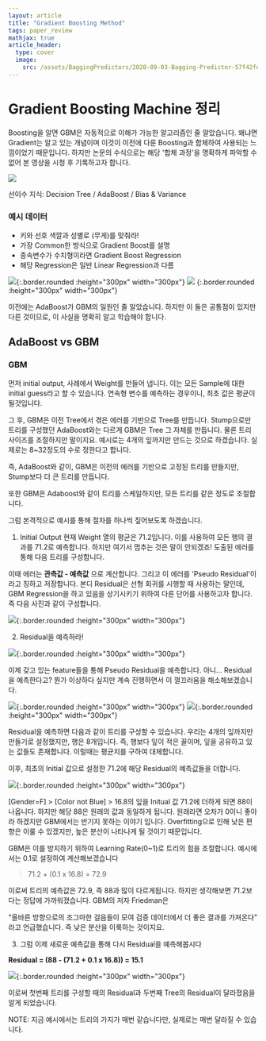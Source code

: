 ```yaml
---
layout: article
title: "Gradient Boosting Method"
tags: paper_review
mathjax: true
article_header:
  type: cover
  image:
    src: /assets/BaggingPredictors/2020-09-03-Bagging-Predictor-57f42fef.png
---
```


# Gradient Boosting Machine 정리
Boosting을 알면 GBM은 자동적으로 이해가 가능한 알고리즘인 줄 알았습니다. 왜냐면 Gradient는 알고 있는 개념이며 이것이 이전에 다룬 Boosting과 합체하여 사용되는 느낌이었기 때문입니다. 하지만 논문의 수식으로는 해당 '합체 과정'을 명확하게 파악할 수 없어 본 영상을 시청 후 기록하고자 합니다.

[![](http://img.youtube.com/vi/3CC4N4z3GJc/0.jpg)](http://www.youtube.com/watch?v=3CC4N4z3GJc)

선이수 지식: Decision Tree / AdaBoost / Bias & Variance

### 예시 데이터

* 키와 선호 색깔과 성별로 (무게)를 맞춰라!
* 가장 Common한 방식으로 Gradient Boost를 설명
* 종속변수가 수치형이라면 Gradient Boost Regression
* 해당 Regression은 일반 Linear Regression과 다름

![](assets/2020-09-14-Gradient-Boosting-Machine-e363a619.png){:.border.rounded :height="300px" width="300px"} ![](assets/2020-09-14-Gradient-Boosting-Machine-526078a5.png) {:.border.rounded :height="300px" width="300px"}

이전에는 AdaBoost가 GBM의 일원인 줄 알았습니다. 하지만 이 둘은 공통점이 있지만 다른 것이므로, 이 사실을 명확히 알고 학습해야 합니다.

## AdaBoost vs GBM

### GBM

먼저 initial output, 사례에서 Weight를 만들어 냅니다. 이는 모든 Sample에 대한 initial guess라고 할 수 있습니다. 연속형 변수를 예측하는 경우이니, 최초 값은 평균이 될것입니다.

그 후, GBM은 이전 Tree에서 겪은 에러를 기반으로 Tree를 만듭니다. Stump으로만 트리를 구성했던 AdaBoost와는 다르게 GBM은 Tree 그 자체를 만듭니다. 물론 트리 사이즈를 조절하지만 말이지요. 예시로는 4개의 잎까지만 만드는 것으로 하겠습니다. 실제로는 8~32정도의 수로 정한다고 합니다.

즉, AdaBoost와 같이, GBM은 이전의 에러를 기반으로 고정된 트리를 만들지만, Stump보다 더 큰 트리를 만듭니다.

또한 GBM은 Adaboost와 같이 트리를 스케일하지만, 모든 트리를 같은 정도로 조절합니다.

그럼 본격적으로 예시를 통해 절차를 하나씩 짚어보도록 하겠습니다.

1. Initial Output
현재 Weight 열의 평균은 71.2입니다. 이를 사용하여 모든 행의 결과를 71.2로 예측합니다. 하지만 여기서 멈추는 것은 말이 안되겠죠!
도출된 에러를 통해 다음 트리를 구성합니다.

이때 에러는 **관측값 - 예측값** 으로 계산합니다.
그리고 이 에러를 'Pseudo Residual'이라고 칭하고 저장합니다. 본디 Residual은 선형 회귀를 시행할 때 사용하는 말인데, GBM Regression을 하고 있음을 상기시키기 위하여 다른 단어를 사용하고자 합니다. 즉 다음 사진과 같이 구성합니다.

![](assets/2020-09-14-Gradient-Boosting-Machine-10fb83dd.png){:.border.rounded :height="300px" width="300px"}

2. Residual을 예측하라!

![](assets/2020-09-14-Gradient-Boosting-Machine-ee0a3ead.png){:.border.rounded :height="300px" width="300px"}

이제 갖고 있는 feature들을 통해 Pseudo Residual을 예측합니다. 아니... Residual을 예측한다고? 뭔가 이상하다 싶지만 계속 진행하면서 이 껄끄러움을 해소해보겠습니다.

![](assets/2020-09-14-Gradient-Boosting-Machine-6366aa93.png){:.border.rounded :height="300px" width="300px"} ![](assets/2020-09-14-Gradient-Boosting-Machine-cb064dcf.png){:.border.rounded :height="300px" width="300px"}

Residual을 예측하면 다음과 같이 트리를 구성할 수 있습니다. 우리는 4개의 잎까지만 만들기로 설정했지만, 행은 8개입니다. 즉, 행보다 잎이 적은 꼴이며, 잎을 공유하고 있는 값들도 존재합니다. 이럴때는 평균치를 구하여 대체합니다.

이후, 최초의 Initial 값으로 설정한 71.2에 해당 Residual의 예측값들을 더합니다.

![](assets/2020-09-14-Gradient-Boosting-Machine-3346519d.png){:.border.rounded :height="300px" width="300px"}

[Gender=F] > [Color not Blue] > 16.8의 잎을 Initual 값 71.2에 더하게 되면 88이 나옵니다. 하지만 해당 88은 원래의 값과 동일하게 됩니다. 원래라면 오차가 0이니 좋아라 하겠지만 GBM에서는 반기지 못하는 이야기 입니다. Overfitting으로 인해 낮은 편향은 이룰 수 있겠지만, 높은 분산이 나타나게 될 것이기 때문입니다.

GBM은 이를 방지하기 위하여 Learning Rate(0~1)로 트리의 힘을 조절합니다. 예시에서는 0.1로 설정하여 계산해보겠습니다

> 71.2 + (0.1 x 16.8) = 72.9

이로써 트리의 예측값은 72.9, 즉 88과 많이 다르게됩니다. 하지만 생각해보면 71.2보다는 정답에 가까워졌습니다. GBM의 저자 Friedman은

"올바른 방향으로의 조그마한 걸음들이 모여 검증 데이터에서 더 좋은 결과를 가져온다" 라고 언급했습니다. 즉 낮은 분산을 이룩하는 것이지요.

3. 그럼 이제 새로운 예측값을 통해 다시 Residual을 예측해봅시다

**Residual = (88 - (71.2 + 0.1 x 16.8)) = 15.1**

![](assets/2020-09-14-Gradient-Boosting-Machine-830758a5.png){:.border.rounded :height="300px" width="300px"}

이로써 첫번째 트리를 구성할 때의 Residual과 두번째 Tree의 Residual이 달라졌음을 알게 되었습니다.

NOTE: 지금 예시에서는 트리의 가지가 매번 같습니다만, 실제로는 매번 달라질 수 있습니다.
